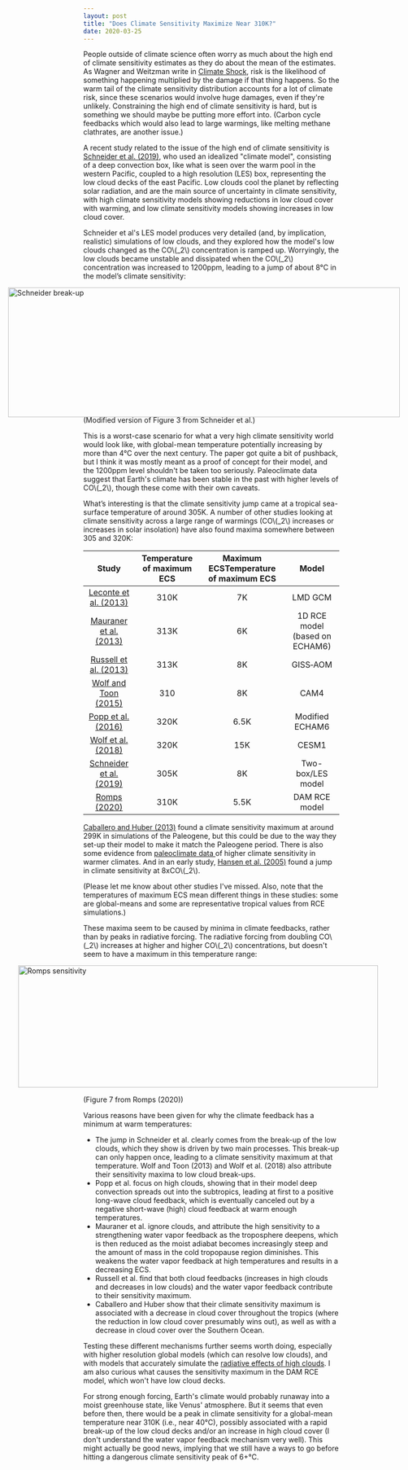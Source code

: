 ```yaml
---
layout: post
title: "Does Climate Sensitivity Maximize Near 310K?"
date: 2020-03-25
---
```


People outside of climate science often worry as much about the high end of climate sensitivity estimates as they do about the mean of the estimates. As Wagner and Weitzman write in <a href="https://www.amazon.com/Climate-Shock-Economic-Consequences-Hotter/dp/0691159475">Climate Shock</a>, risk is the likelihood of something happening multiplied by the damage if that thing happens. So the warm tail of the climate sensitivity distribution accounts for a lot of climate risk, since these scenarios would involve huge damages, even if they're unlikely. Constraining the high end of climate sensitivity is hard, but is something we should maybe be putting more effort into. (Carbon cycle feedbacks which would also lead to large warmings, like melting methane clathrates, are another issue.)

A recent study related to the issue of the high end of climate sensitivity is <a href="https://www.nature.com/articles/s41561-019-0310-1">Schneider et al. (2019)</a>, who used an idealized "climate model", consisting of a deep convection box, like what is seen over the warm pool in the western Pacific, coupled to a high resolution (LES) box, representing the low cloud decks of the east Pacific. Low clouds cool the planet by reflecting solar radiation, and are the main source of uncertainty in climate sensitivity, with high climate sensitivity models showing reductions in low cloud cover with warming, and low climate sensitivity models showing increases in low cloud cover.

<p>Schneider et al's LES model produces very detailed (and, by implication, realistic) simulations of low clouds, and they explored how the model's low clouds changed as the CO\(_2\) concentration is ramped up. Worryingly, the low clouds became unstable and dissipated when the CO\(_2\) concentration was increased to 1200ppm, leading to a jump of about 8&#176;C in the model’s climate sensitivity:</p>

<img src="http://nicklutsko.github.io/notes/images/Schneider_figure.png" alt="Schneider break-up" style="position:absolute; left:80px; width:771px;height:255px;" class="center">
<br /><br /><br /><br /><br /><br /><br /><br /><br /><br /><br /><br /><br /><br />

(Modified version of Figure 3 from Schneider et al.)

<p>This is a worst-case scenario for what a very high climate sensitivity world would look like, with global-mean temperature potentially increasing by more than 4&#176;C over the next century. The paper got quite a bit of pushback, but I think it was mostly meant as a proof of concept for their model, and the 1200ppm level shouldn't be taken too seriously. Paleoclimate data suggest that Earth's climate has been stable in the past with higher levels of CO\(_2\), though these come with their own caveats.</p>

<p>What’s interesting is that the climate sensitivity jump came at a tropical sea-surface temperature of around 305K. A number of other studies looking at climate sensitivity across a large range of warmings (CO\(_2\) increases or increases in solar insolation) have also found maxima somewhere between 305 and 320K:</p>
 
| Study | Temperature of maximum ECS | Maximum ECSTemperature of maximum ECS | Model  |
|:-------------:|:-------------:|:----------:|:-----:|
| <a href="https://www.nature.com/articles/nature12827">Leconte et al. (2013)</a>  | 310K | 7K | LMD GCM |
| <a href="https://agupubs.onlinelibrary.wiley.com/doi/full/10.1002/2013GL058118">Mauraner et al. (2013)</a>  | 313K  |  6K | 1D RCE model (based on ECHAM6) |
| <a href="https://agupubs.onlinelibrary.wiley.com/doi/full/10.1002/2013GL056755">Russell et al. (2013)</a>  | 313K | 8K |   GISS‐AOM |
| <a href="https://agupubs.onlinelibrary.wiley.com/doi/full/10.1002/2015JD023302">Wolf and Toon (2015)</a> | 310 | 8K |  CAM4 |
| <a href="https://www.nature.com/articles/ncomms10627#ref-CR9">Popp et al. (2016)</a> | 320K |  6.5K | Modified ECHAM6 |
| <a href="https://agupubs.onlinelibrary.wiley.com/doi/abs/10.1029/2018JD029262">Wolf et al. (2018)</a> | 320K | 15K | CESM1 |
| <a href="https://www.nature.com/articles/s41561-019-0310-1">Schneider et al. (2019)</a> | 305K  | 8K | Two-box/LES model |
| <a href="https://journals.ametsoc.org/doi/10.1175/JCLI-D-19-0682.1?mobileUi=0">Romps (2020)</a> | 310K   | 5.5K |   DAM RCE model |

<p><a href="https://www.nature.com/articles/s41561-019-0310-1">Caballero and Huber (2013)</a> found a climate sensitivity maximum at around 299K in simulations of the Paleogene, but this could be due to the way they set-up their model to make it match the Paleogene period. There is also some evidence from <a href="https://agupubs.onlinelibrary.wiley.com/doi/pdf/10.1002/2016GL069243">paleoclimate data </a> of higher climate sensitivity in warmer climates. And in an early study, <a href="https://agupubs.onlinelibrary.wiley.com/doi/full/10.1029/2005JD005776">Hansen et al. (2005)</a> found a jump in climate sensitivity at 8xCO\(_2\).</p>

(Please let me know about other studies I've missed. Also, note that the temperatures of maximum ECS mean different things in these studies: some are global-means and some are representative tropical values from RCE simulations.)

<p>These maxima seem to be caused by minima in climate feedbacks, rather than by peaks in radiative forcing. The radiative forcing from doubling CO\(_2\) increases at higher and higher CO\(_2\) concentrations, but doesn't seem to have a maximum in this temperature range:</p>

<img src="http://nicklutsko.github.io/notes/images/Romps_figure.png" alt="Romps sensitivity" style="position:absolute; left:100px; width:708px;height:240px;" class="center">
<br /><br /><br /><br /><br /><br /><br /><br /><br /><br /><br /><br /><br /><br /><br />
(Figure 7 from Romps (2020))

Various reasons have been given for why the climate feedback has a minimum at warm temperatures:
<ul>
<li>The jump in Schneider et al. clearly comes from the break-up of the low clouds, which they show is driven by two main processes. This break-up can only happen once, leading to a climate sensitivity maximum at that temperature. Wolf and Toon (2013) and Wolf et al. (2018) also attribute their sensitivity maxima to low cloud break-ups.</li>
<li>Popp et al. focus on high clouds, showing that in their model deep convection spreads out into the subtropics, leading at first to a positive long-wave cloud feedback, which is eventually canceled out by a negative short-wave (high) cloud feedback at warm enough temperatures.</li> 
<li>Mauraner et al. ignore clouds, and attribute the high sensitivity to a strengthening water vapor feedback as the troposphere deepens, which is then reduced as the moist adiabat becomes increasingly steep and the amount of mass in the cold tropopause region diminishes. This weakens the water vapor feedback at high temperatures and results in a decreasing ECS.</li> 
<li>Russell et al. find that both cloud feedbacks (increases in high clouds and decreases in low clouds) and the water vapor feedback contribute to their sensitivity maximum.</li>
<li>Caballero and Huber show that their climate sensitivity maximum is associated with a decrease in cloud cover throughout the tropics (where the reduction in low cloud cover presumably wins out), as well as with a decrease in cloud cover over the Southern Ocean.</li>
</ul>

Testing these different mechanisms further seems worth doing, especially with higher resolution global models (which can resolve low clouds), and with models that accurately simulate the <a href="https://atmos.washington.edu/~dennis/Gasparini_et_al-2019-JAMES.pdf">radiative effects of high clouds</a>. I am also curious what causes the sensitivity maximum in the DAM RCE model, which won't have low cloud decks.

For strong enough forcing, Earth's climate would probably runaway into a moist greenhouse state, like Venus' atmosphere. But it seems that even before then, there would be a peak in climate sensitivity for a global-mean temperature near 310K (i.e., near 40&#176;C), possibly associated with a rapid break-up of the low cloud decks and/or an increase in high cloud cover (I don't understand the water vapor feedback mechanism very well). This might actually be good news, implying that we still have a ways to go before hitting a dangerous climate sensitivity peak of 6+&#176;C.







